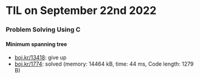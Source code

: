 # **TIL on September 22nd 2022**
### Problem Solving Using C
#### Minimum spanning tree
- [boj.kr/13418](../../../Problem%20Solving/boj/Minimum%20spanning%20tree/13418-09-21-2022.cpp): give up
- [boj.kr/1774](../../../Problem%20Solving/boj/Minimum%20spanning%20tree/1774-09-21-2022.cpp): solved (memory: 14464 kB, time: 44 ms, Code length: 1279 B)